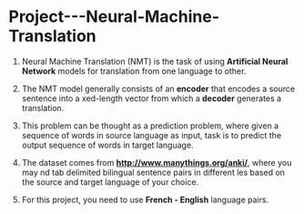 # Project---Neural-Machine-Translation

1. Neural Machine Translation (NMT) is the task of using **Artificial Neural Network** models for translation from one language to other.

2. The NMT model generally consists of an **encoder** that encodes a source sentence into a xed-length vector from which
a **decoder** generates a translation.

3. This problem can be thought as a prediction problem, where given a sequence of words in source language as input,
task is to predict the output sequence of words in target language.

4. The dataset comes from **http://www.manythings.org/anki/**, where you may nd tab delimited bilingual sentence pairs in
different les based on the source and target language of your choice.

5. For this project, you need to use **French - English** language pairs.
